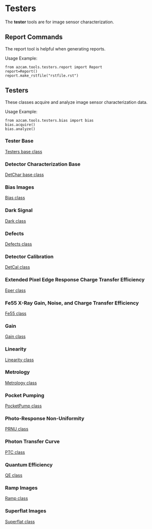 # Testers

The **tester** tools are for image sensor characterization.

## Report Commands

The report tool is helpful when generating reports. 

Usage Example:

```
from azcam.tools.testers.report import Report
report=Report()
report.make_rstfile("rstfile.rst")
```

## Testers

These classes acquire and analyze image sensor characterization data.

Usage Example:
 
```
from azcam.tools.testers.bias import bias
bias.acquire()
bias.analyze()
```

### Tester Base

[Testers base class](/code/azcam/tools/testers/testers.html)

### Detector Characterization Base

[DetChar base class](/code/azcam/tools/testers/detchar.html)

### Bias Images

[Bias class](/code/azcam/tools/testers/bias.html)

### Dark Signal

[Dark class](/code/azcam/tools/testers/dark.html)

### Defects

[Defects class](/code/azcam/tools/testers/defects.html)

### Detector Calibration

[DetCal class](/code/azcam/tools/testers/detcal.html)

### Extended Pixel Edge Response Charge Transfer Efficiency

[Eper class](/code/azcam/tools/testers/eper.html)

### Fe55 X-Ray Gain, Noise, and Charge Transfer Efficiency

[Fe55 class](/code/azcam/tools/testers/fe55.html)

### Gain

[Gain class](/code/azcam/tools/testers/gain.html)

### Linearity

[Linearity class](/code/azcam/tools/testers/linearity.html)

### Metrology

[Metrology class](/code/azcam/tools/testers/metrology.html)

### Pocket Pumping

[PocketPump class](/code/azcam/tools/testers/pocketpump.html)

### Photo-Response Non-Uniformity

[PRNU class](/code/azcam/tools/testers/prnu.html)

### Photon Transfer Curve

[PTC class](/code/azcam/tools/testers/ptc.html)

### Quantum Efficiency

[QE class](/code/azcam/tools/testers/qe.html)

### Ramp Images

[Ramp class](/code/azcam/tools/testers/ramp.html)

### Superflat Images

[Superflat class](/code/azcam/tools/testers/superflat.html)

